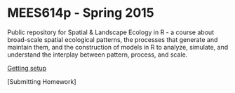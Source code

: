 MEES614p - Spring 2015
========

Public repository for Spatial &amp; Landscape Ecology in R - a course about broad-scale spatial ecological patterns, the processes that generate and maintain them, and the construction of models in R to analyze, simulate, and understand the interplay between pattern, process, and scale.

[Getting setup](https://raw.githubusercontent.com/fitzLab-AL/MEES614p/master/mees614.2015.gettingStarted.html)

[Submitting Homework]
